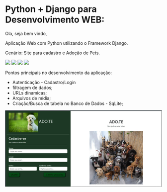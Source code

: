 # Python + Django para Desenvolvimento WEB:

Ola, seja bem vindo, 

Aplicação Web com Python utilizando o Framework Django.

Cenário: Site para cadastro e Adoção de Pets.

<img src="https://img.shields.io/badge/PyStack-ADO.TE-green">

<img src="https://img.shields.io/badge/Python-3.11.1-yellowgreen">

<img src="https://img.shields.io/badge/Django-4.1.5-sucess">

<img src="https://img.shields.io/badge/Pyllow-9.4.0-lightgrey">
<br>


Pontos principais no desenvolvimento da aplicação:

- Autenticação - Cadastro/Login
- filtragem de dados;
- URLs dinamicas;
- Arquivos de mídia;
- Criação/Busca de tabela no Banco de Dados - SqLite;





<img src="img-rdm/print.jpg" alt="My cool logo"/>

